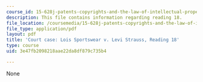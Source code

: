 ```yaml
---
course_id: 15-628j-patents-copyrights-and-the-law-of-intellectual-property-spring-2013
description: This file contains information regarding reading 18.
file_location: /coursemedia/15-628j-patents-copyrights-and-the-law-of-intellectual-property-spring-2013/3e47fb2098218aae22da8df879c735b4_MIT15_628JS13_read18.pdf
file_type: application/pdf
layout: pdf
title: 'Court case: Lois Sportswear v. Levi Strauss, Reading 18'
type: course
uid: 3e47fb2098218aae22da8df879c735b4

---
```

None